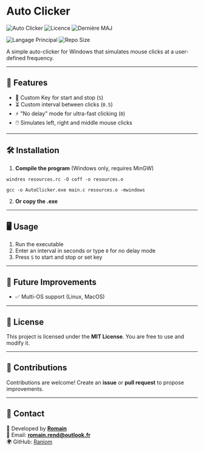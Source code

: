 # Auto Clicker

![Auto Clicker](https://img.shields.io/badge/AutoClicker-v1.6-blue.svg) ![Licence](https://img.shields.io/github/license/Raniom/auto-clicker) ![Dernière MAJ](https://img.shields.io/github/last-commit/Raniom/auto-clicker)

![Langage Principal](https://img.shields.io/github/languages/top/Raniom/auto-clicker) ![Repo Size](https://img.shields.io/github/repo-size/Raniom/auto-clicker)

A simple auto-clicker for Windows that simulates mouse clicks at a user-defined frequency.

---

## 🚀 Features

- 🔘 Custom Key for start and stop (`S`)
- ⏳ Custom interval between clicks (`0.5`)
- ⚡ "No delay" mode for ultra-fast clicking (`0`)
- 🖱️ Simulates left, right and middle mouse clicks

---

## 🛠️ Installation

1. **Compile the program** (Windows only, requires MinGW)

```shell
windres resources.rc -O coff -o resources.o
```

```shell
gcc -o AutoClicker.exe main.c resources.o -mwindows
```

2. **Or copy the .exe**

---

## 🖥️ Usage

1. Run the executable
2. Enter an interval in seconds or type `0` for no delay mode
3. Press `S` to start and stop or set key

---

## 📌 Future Improvements

- ✅ Multi-OS support (Linux, MacOS)

---

## 📄 License

This project is licensed under the **MIT License**. You are free to use and modify it.

---

## 🤝 Contributions

Contributions are welcome! Create an **issue** or **pull request** to propose improvements.

---

## 📧 Contact

📌 Developed by **[Romain](https://github.com/Raniom)**  
📩 Email: **romain.rend@outlook.fr**  
🌍 GitHub: [Raniom](https://github.com/Raniom)
